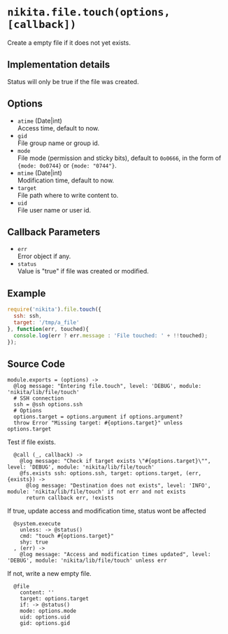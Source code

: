 
# `nikita.file.touch(options, [callback])`

Create a empty file if it does not yet exists.

## Implementation details

Status will only be true if the file was created.

## Options

* `atime` (Date|int)  
  Access time, default to now.   
* `gid`   
  File group name or group id.   
* `mode`   
  File mode (permission and sticky bits), default to `0o0666`, in the form of
  `{mode: 0o0744}` or `{mode: "0744"}`.   
* `mtime` (Date|int)  
  Modification time, default to now.   
* `target`   
  File path where to write content to.   
* `uid`   
  File user name or user id.   

## Callback Parameters

* `err`   
  Error object if any.   
* `status`   
  Value is "true" if file was created or modified.   

## Example

```js
require('nikita').file.touch({
  ssh: ssh,
  target: '/tmp/a_file'
}, function(err, touched){
  console.log(err ? err.message : 'File touched: ' + !!touched);
});
```

## Source Code

    module.exports = (options) ->
      @log message: "Entering file.touch", level: 'DEBUG', module: 'nikita/lib/file/touch'
      # SSH connection
      ssh = @ssh options.ssh
      # Options
      options.target = options.argument if options.argument?
      throw Error "Missing target: #{options.target}" unless options.target

Test if file exists.

      @call (_, callback) ->
        @log message: "Check if target exists \"#{options.target}\"", level: 'DEBUG', module: 'nikita/lib/file/touch'
        @fs.exists ssh: options.ssh, target: options.target, (err, {exists}) ->
          @log message: "Destination does not exists", level: 'INFO', module: 'nikita/lib/file/touch' if not err and not exists
          return callback err, !exists

If true, update access and modification time, status wont be affected

      @system.execute
        unless: -> @status()
        cmd: "touch #{options.target}"
        shy: true
      , (err) ->
        @log message: "Access and modification times updated", level: 'DEBUG', module: 'nikita/lib/file/touch' unless err

If not, write a new empty file.

      @file
        content: ''
        target: options.target
        if: -> @status()
        mode: options.mode
        uid: options.uid
        gid: options.gid
